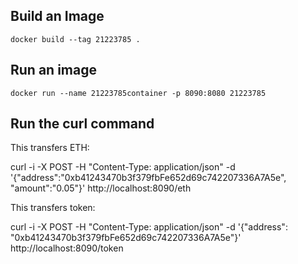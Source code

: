 ## Build an Image ##

```docker build --tag 21223785 .```


## Run an image ##

```docker run --name 21223785container -p 8090:8080 21223785```

## Run the curl command ##

This transfers ETH:

curl -i -X POST -H "Content-Type: application/json" -d '{\"address\":\"0xb41243470b3f379fbFe652d69c742207336A7A5e\", \"amount\":\"0.05\"}' http://localhost:8090/eth

This transfers token:

curl -i -X POST -H "Content-Type: application/json" -d '{\"address\": \"0xb41243470b3f379fbFe652d69c742207336A7A5e\"}' http://localhost:8090/token




